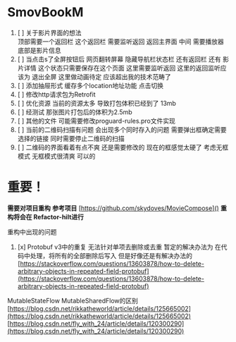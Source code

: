 # SmovBookM

1. [ ] 关于影片界面的想法<br>
   顶部需要一个返回栏 这个返回栏 需要监听返回 返回主界面 中间 需要播放器 底部是影片信息
2. [ ] 当点击s了全屏按钮后 网页翻转屏幕 隐藏导航栏状态栏 还有返回栏 还有 影片详情 这个状态只需要保存在这个页面 这里需要监听返回
   这里的返回监听应该为 退出全屏 这里做动画待定 应该超出我的技术范畴了
3. [ ] 添加抽屉形式 缓存多个location地址功能 点击切换
4. [ ] 修改http请求包为Retrofit
5. [ ] 优化资源 当前的资源太多 导致打包体积已经到了 13mb
6. [ ] 经测试 那张图片打包后的体积为2.5mb
7. [ ] 其他的文件 可能需要修改proguard-rules.pro文件实现
8. [ ] 当前的二维码扫描有问题 会出现多个同时存入的问题 需要弹出框确定需要选择的链接 同时需要停止二维码的扫描
9. [ ] 二维码的界面看着有点不爽 还是需要修改的 现在的框感觉太硬了 考虑无框模式 无框模式很清爽 可以的

# 重要！

**需要对项目重构**
**参考项目** [https://github.com/skydoves/MovieCompose]()
**重构将会在 Refactor-hilt进行**

重构中出现的问题

1. [x]  Protobuf v3中的重复 无法针对单项去删除或去重 
暂定的解决办法为 在代码中处理，将所有的全部删除后写入
但是好像还是有解决办法的
[https://stackoverflow.com/questions/13603878/how-to-delete-arbitrary-objects-in-repeated-field-protobuf](https://stackoverflow.com/questions/13603878/how-to-delete-arbitrary-objects-in-repeated-field-protobuf)

MutableStateFlow MutableSharedFlow的区别
[https://blog.csdn.net/rikkatheworld/article/details/125665002](https://blog.csdn.net/rikkatheworld/article/details/125665002)
[https://blog.csdn.net/fly_with_24/article/details/120300290](https://blog.csdn.net/fly_with_24/article/details/120300290)